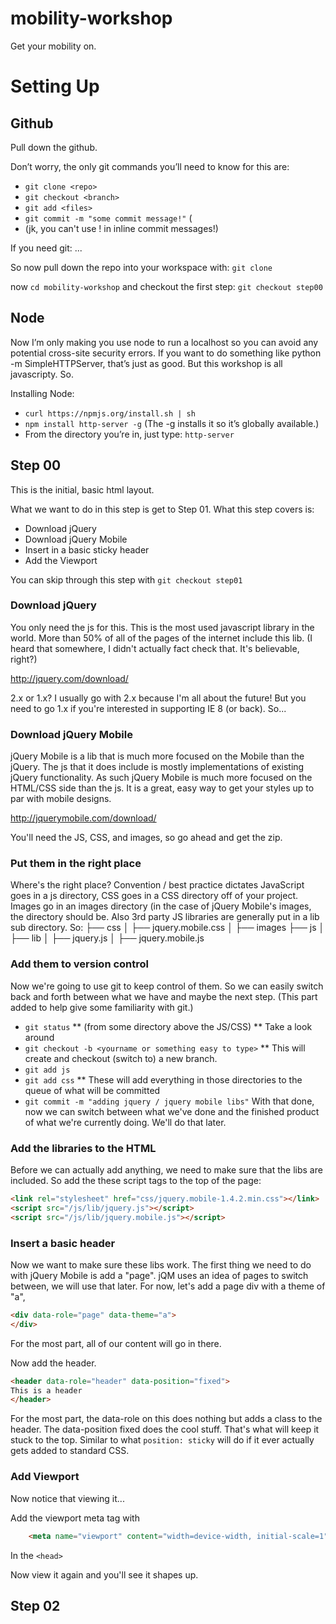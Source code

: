 mobility-workshop
=================

Get your mobility on.

# Setting Up
## Github
Pull down the github.

Don’t worry, the only git commands you’ll need to know for this are:
* `git clone <repo>` 
* `git checkout <branch>`
* `git add <files>`
* `git commit -m "some commit message!"` (
* (jk, you can't use ! in inline commit messages!)

If you need git: ...

So now pull down the repo into your workspace with:
`git clone `

now `cd mobility-workshop`
and checkout the first step:
`git checkout step00`

## Node
Now I’m only making you use node to run a localhost so you can avoid any potential cross-site security errors. If you want to do something like python -m SimpleHTTPServer, that’s just as good. But this workshop is all javascripty. So.

Installing Node:
* `curl https://npmjs.org/install.sh | sh`
* `npm install http-server -g`
(The -g installs it so it’s globally available.)
* From the directory you’re in, just type:
`http-server`

## Step 00
This is the initial, basic html layout.

What we want to do in this step is get to Step 01. What this step covers is:
* Download jQuery
* Download jQuery Mobile
* Insert in a basic sticky header
* Add the Viewport

You can skip through this step with `git checkout step01`

### Download jQuery
You only need the js for this. This is the most used javascript library in the world. More than 50% of all of the pages of the internet include this lib. (I heard that somewhere, I didn't actually fact check that. It's believable, right?)

http://jquery.com/download/

2.x or 1.x? I usually go with 2.x because I'm all about the future! But you need to go 1.x if you're interested in supporting IE 8 (or back). So...

### Download jQuery Mobile
jQuery Mobile is a lib that is much more focused on the Mobile than the jQuery. The js that it does include is mostly implementations of existing jQuery functionality. As such jQuery Mobile is much more focused on the HTML/CSS side than the js. It is a great, easy way to get your styles up to par with mobile designs. 

http://jquerymobile.com/download/

You'll need the JS, CSS, and images, so go ahead and get the zip. 

### Put them in the right place
Where's the right place? Convention / best practice dictates JavaScript goes in a js directory, CSS goes in a CSS directory off of your project. Images go in an images directory (in the case of jQuery Mobile's images, the directory should be. Also 3rd party JS libraries are generally put in a lib sub directory. So:
├── css
│   ├── jquery.mobile.css
│   ├── images
├── js
│   ├── lib
│      ├── jquery.js
│      ├── jquery.mobile.js

### Add them to version control
Now we're going to use git to keep control of them. So we can easily switch back and forth between what we have and maybe the next step. (This part added to help give some familiarity with git.)
* `git status` 
** (from some directory above the JS/CSS)
** Take a look around
* `git checkout -b <yourname or something easy to type>`
** This will create and checkout (switch to) a new branch.
* `git add js`
* `git add css`
** These will add everything in those directories to the queue of what will be committed
* `git commit -m "adding jquery / jquery mobile libs"`
With that done, now we can switch between what we've done and the finished product of what we're currently doing. We'll do that later.

### Add the libraries to the HTML
Before we can actually add anything, we need to make sure that the libs are included. So add the these script tags to the top of the page:
```html
<link rel="stylesheet" href="css/jquery.mobile-1.4.2.min.css"></link>
<script src="/js/lib/jquery.js"></script>
<script src="/js/lib/jquery.mobile.js"></script>
```

### Insert a basic header
Now we want to make sure these libs work. The first thing we need to do with jQuery Mobile is add a "page". jQM uses an idea of pages to switch between, we will use that later. For now, let's add a page div with a theme of "a",
```html
<div data-role="page" data-theme="a">
</div>
```
For the most part, all of our content will go in there.

Now add the header.
```html
<header data-role="header" data-position="fixed">
This is a header
</header>
```
For the most part, the data-role on this does nothing but adds a class to the header. The data-position fixed does the cool stuff. That's what will keep it stuck to the top. Similar to what `position: sticky` will do if it ever actually gets added to standard CSS.

### Add Viewport
Now notice that viewing it...

Add the viewport meta tag with
```html
	<meta name="viewport" content="width=device-width, initial-scale=1">
```
In the `<head>`

Now view it again and you'll see it shapes up.

## Step 02
